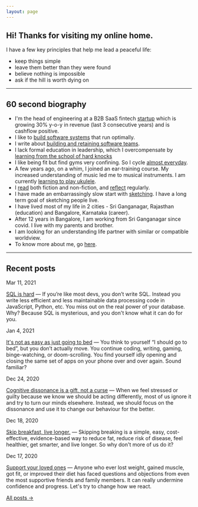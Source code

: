 ```yaml
---
layout: page
---
```



## Hi! Thanks for visiting my online home.


I have a few key principles that help me lead a peaceful life:
-  keep things simple 
-  leave them better than they were found
-  believe nothing is impossible
-  ask if the hill is worth dying on


---

## 60 second biography

-   I'm the head of engineering at a B2B SaaS fintech [startup]() which is growing 30% y-o-y in revenue (last 3 consecutive years) and is cashflow positive. 
-   I like to [build software systems]() that run optimally. 
-   I write about [building and retaining software teams]().
-   I lack formal education in leadership, which I overcompensate by [learning from the school of hard knocks]()
-   I like being fit but find gyms very confining. So I cycle [almost everyday](). 
-   A few years ago, on a whim, I joined an ear-training course. My increased understanding of music led me to musical instruments. I am currently [learning to play ukulele](). 
-   I [read]() both fiction and non-fiction, and [reflect]() regularly. 
-   I have made an embarrassingly slow start with [sketching](). I have a long term goal of sketching people live.
-   I have lived most of my life in 2 cities - Sri Ganganagar, Rajasthan (education) and Bangalore, Karnataka (career). 
-   After 12 years in Bangalore, I am working from Sri Ganganagar since covid. I live with my parents and brother. 
-   I am looking for an understanding life partner with similar or compatible worldview.
-  To know more about me, go [here]().


---

## Recent posts

Mar 11, 2021

[SQL is hard](https://barbersmith.com/posts/sql-is-hard/) — If you’re like most devs, you don’t write SQL. Instead you write less efficient and less maintainable data processing code in JavaScript, Python, etc. You miss out on the real power of your database. Why? Because SQL is mysterious, and you don't know what it can do for you.

Jan 4, 2021

[It's not as easy as just going to bed](https://barbersmith.com/posts/go-to-bed/) — You think to yourself “I should go to bed”, but you don’t actually move. You continue coding, writing, gaming, binge-watching, or doom-scrolling. You find yourself idly opening and closing the same set of apps on your phone over and over again. Sound familiar?

Dec 24, 2020

[Cognitive dissonance is a gift, not a curse](https://barbersmith.com/posts/cognitive-dissonance/) — When we feel stressed or guilty because we know we should be acting differently, most of us ignore it and try to turn our minds elsewhere. Instead, we should focus on the dissonance and use it to change our behaviour for the better.

Dec 18, 2020

[Skip breakfast, live longer.](https://barbersmith.com/posts/skip-breakfast-live-longer/) — Skipping breaking is a simple, easy, cost-effective, evidence-based way to reduce fat, reduce risk of disease, feel healthier, get smarter, and live longer. So why don't more of us do it?

Dec 17, 2020

[Support your loved ones](https://barbersmith.com/posts/support-your-loved-ones/) — Anyone who ever lost weight, gained muscle, got fit, or improved their diet has faced questions and objections from even the most supportive friends and family members. It can really undermine confidence and progress. Let's try to change how we react.

[All posts →](https://barbersmith.com/posts)